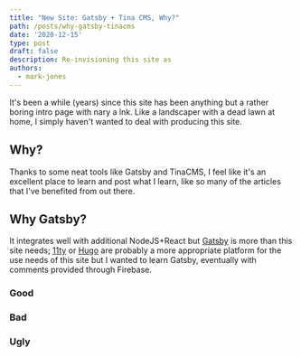 ```yaml
---
title: "New Site: Gatsby + Tina CMS, Why?"
path: /posts/why-gatsby-tinacms
date: '2020-12-15'
type: post
draft: false
description: Re-invisioning this site as 
authors:
  - mark-jones
---
```


It's been a while (years) since this site has been anything but a rather boring intro page with nary a lnk. Like a landscaper with a dead lawn at home, I simply haven't wanted to deal with producing this site. 

## Why?

Thanks to some neat tools like Gatsby and TinaCMS, I feel like it's an excellent place to learn and post what I learn, like so many of the articles that I've benefited from out there.

## Why Gatsby?

It integrates well with additional NodeJS+React but [Gatsby](https://www.gatsbyjs.com/) is more than this site needs; [11ty](https://www.11ty.dev/) or [Hugo](https://gohugo.io/) are probably a more appropriate platform for the use needs of this site but I wanted to learn Gatsby, eventually with comments provided through Firebase.

### Good

### Bad

### Ugly

